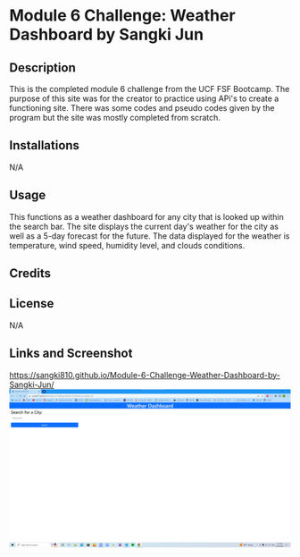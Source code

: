 # Module 6 Challenge: Weather Dashboard by Sangki Jun
## Description
This is the completed module 6 challenge from the UCF FSF Bootcamp. The purpose of this site was for the creator to practice using APi's to create a functioning site. There was some codes and pseudo codes given by the program but the site was mostly completed from scratch.
## Installations
N/A
## Usage
This functions as a weather dashboard for any city that is looked up within the search bar. The site displays the current day's weather for the city as well as a 5-day forecast for the future. The data displayed for the weather is temperature, wind speed, humidity level, and clouds conditions.
## Credits

## License
N/A
## Links and Screenshot
https://sangki810.github.io/Module-6-Challenge-Weather-Dashboard-by-Sangki-Jun/<br />
![](./assets/images/weather-dashboard.jpg)